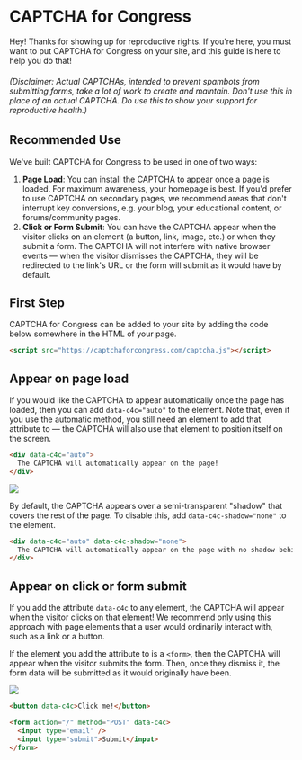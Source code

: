 # CAPTCHA for Congress

Hey! Thanks for showing up for reproductive rights. If you're here, you must want to put CAPTCHA for Congress on your site, and this guide is here to help you do that!

###### (Disclaimer: Actual CAPTCHAs, intended to prevent spambots from submitting forms, take a lot of work to create and maintain. _Don't_ use this in place of an actual CAPTCHA. _Do_ use this to show your support for reproductive health.)

## Recommended Use
We've built CAPTCHA for Congress to be used in one of two ways:
1. **Page Load**: You can install the CAPTCHA to appear once a page is loaded. For maximum awareness, your homepage is best. If you'd prefer to use CAPTCHA on secondary pages, we recommend areas that don't interrupt key conversions, e.g. your blog, your educational content, or forums/community pages. 
2. **Click or Form Submit**: You can have the CAPTCHA appear when the visitor clicks on an element (a button, link, image, etc.) or when they submit a form. The CAPTCHA will not interfere with native browser events — when the visitor dismisses the CAPTCHA, they will be redirected to the link's URL or the form will submit as it would have by default.

## First Step

CAPTCHA for Congress can be added to your site by adding the code below somewhere in the HTML of your page. 

```html
<script src="https://captchaforcongress.com/captcha.js"></script>
```

## Appear on page load

If you would like the CAPTCHA to appear automatically once the page has loaded, then you can add `data-c4c="auto"` to the element. Note that, even if you use the automatic method, you still need an element to add that attribute to &mdash; the CAPTCHA will also use that element to position itself on the screen.

```html
<div data-c4c="auto">
  The CAPTCHA will automatically appear on the page!
</div>
```

<img src="https://captchaforcongress.com/isl-captcha-auto.gif" />

By default, the CAPTCHA appears over a semi-transparent "shadow" that covers the rest of the page. To disable this, add `data-c4c-shadow="none"` to the element.

```html
<div data-c4c="auto" data-c4c-shadow="none">
  The CAPTCHA will automatically appear on the page with no shadow behind it!
</div>
```

## Appear on click or form submit

If you add the attribute `data-c4c` to any element, the CAPTCHA will appear when the visitor clicks on that element! We recommend only using this approach with page elements that a user would ordinarily interact with, such as a link or a button.

If the element you add the attribute to is a `<form>`, then the CAPTCHA will appear when the visitor submits the form. Then, once they dismiss it, the form data will be submitted as it would originally have been.

<img src="https://captchaforcongress.com/isl-captcha-form.gif" />

```html
<button data-c4c>Click me!</button>
```

```html
<form action="/" method="POST" data-c4c>
  <input type="email" />
  <input type="submit">Submit</input>
</form>
```
